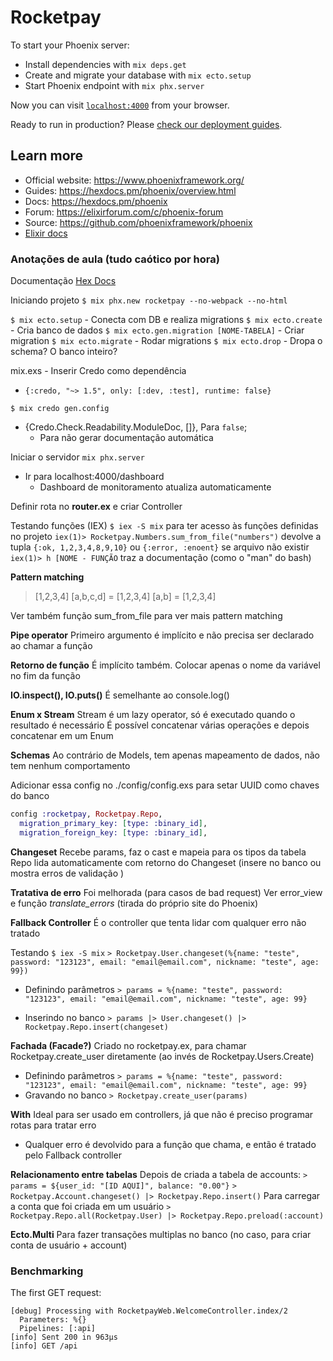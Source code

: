# Rocketpay

To start your Phoenix server:

  * Install dependencies with `mix deps.get`
  * Create and migrate your database with `mix ecto.setup`
  * Start Phoenix endpoint with `mix phx.server`

Now you can visit [`localhost:4000`](http://localhost:4000) from your browser.

Ready to run in production? Please [check our deployment guides](https://hexdocs.pm/phoenix/deployment.html).

## Learn more

  * Official website: https://www.phoenixframework.org/
  * Guides: https://hexdocs.pm/phoenix/overview.html
  * Docs: https://hexdocs.pm/phoenix
  * Forum: https://elixirforum.com/c/phoenix-forum
  * Source: https://github.com/phoenixframework/phoenix
  * [Elixir docs](https://elixir-lang.org/getting-started/basic-types.html)

### Anotações de aula (tudo caótico por hora)

Documentação
[Hex Docs](https://hexdocs.pm/)

Iniciando projeto
`$ mix phx.new rocketpay --no-webpack --no-html`

`$ mix ecto.setup` - Conecta com DB e realiza migrations
`$ mix ecto.create` - Cria banco de dados
`$ mix ecto.gen.migration [NOME-TABELA]` - Criar migration
`$ mix ecto.migrate` - Rodar migrations
`$ mix ecto.drop` - Dropa o schema? O banco inteiro?

mix.exs - Inserir Credo como dependência
  - `{:credo, "~> 1.5", only: [:dev, :test], runtime: false}`

`$ mix credo gen.config`
  - {Credo.Check.Readability.ModuleDoc, []}, Para `false`;
    - Para não gerar documentação automática

Iniciar o servidor
`mix phx.server`
  - Ir para localhost:4000/dashboard
    - Dashboard de monitoramento atualiza automaticamente

Definir rota no **router.ex** e criar Controller

Testando funções (IEX)
`$ iex -S mix` para ter acesso às funções definidas no projeto
`iex(1)> Rocketpay.Numbers.sum_from_file("numbers")`
devolve a tupla `{:ok, 1,2,3,4,8,9,10}` ou `{:error, :enoent}` se arquivo não existir
`iex(1)> h [NOME - FUNÇÃO` traz a documentação (como o "man" do bash)

**Pattern matching**

> [1,2,3,4]
> [a,b,c,d] = [1,2,3,4] 
> [a,b] = [1,2,3,4] <!-- Dá erro -->

Ver também função sum_from_file para ver mais pattern matching

**Pipe operator**
Primeiro argumento é implícito e não precisa ser declarado ao chamar a função

**Retorno de função**
É implícito também. Colocar apenas o nome da variável no fim da função

**IO.inspect(), IO.puts()**
É semelhante ao console.log()

**Enum x Stream**
Stream é um lazy operator, só é executado quando o resultado é necessário
É possível concatenar várias operações e depois concatenar em um Enum

**Schemas**
Ao contrário de Models, tem apenas mapeamento de dados, não tem nenhum comportamento

Adicionar essa config no ./config/config.exs para setar UUID como chaves do banco
```elixir
config :rocketpay, Rocketpay.Repo,
  migration_primary_key: [type: :binary_id],
  migration_foreign_key: [type: :binary_id],
```
**Changeset**
Recebe params, faz o cast e mapeia para os tipos da tabela
Repo lida automaticamente com retorno do Changeset (insere no banco ou mostra erros de validação )

**Tratativa de erro**
Foi melhorada (para casos de bad request)
Ver error_view e função *translate_errors* (tirada do próprio site do Phoenix)

**Fallback Controller**
É o controller que tenta lidar com qualquer erro não tratado

Testando
`$ iex -S mix`
`> Rocketpay.User.changeset(%{name: "teste", password: "123123", email: "email@email.com", nickname: "teste", age: 99})`

  - Definindo parâmetros
    `> params = %{name: "teste", password: "123123", email: "email@email.com", nickname: "teste", age: 99}`

  - Inserindo no banco
    `> params |> User.changeset() |> Rocketpay.Repo.insert(changeset)`

**Fachada (Facade?)**
Criado no rocketpay.ex, para chamar Rocketpay.create_user diretamente (ao invés de Rocketpay.Users.Create)
  - Definindo parâmetros
    `> params = %{name: "teste", password: "123123", email: "email@email.com", nickname: "teste", age: 99}`
  - Gravando no banco
    `> Rocketpay.create_user(params)`

**With**
Ideal para ser usado em controllers, já que não é preciso programar rotas para tratar erro
  - Qualquer erro é devolvido para a função que chama, e então é tratado pelo Fallback controller

**Relacionamento entre tabelas**
Depois de criada a tabela de accounts:
`> params = ${user_id: "[ID AQUI]", balance: "0.00"}`
`> Rocketpay.Account.changeset() |> Rocketpay.Repo.insert()`
Para carregar a conta que foi criada em um usuário
`> Rocketpay.Repo.all(Rocketpay.User) |> Rocketpay.Repo.preload(:account)`

**Ecto.Multi**
Para fazer transações multiplas no banco (no caso, para criar conta de usuário + account)

### Benchmarking

The first GET request:
```
[debug] Processing with RocketpayWeb.WelcomeController.index/2
  Parameters: %{}
  Pipelines: [:api]
[info] Sent 200 in 963µs
[info] GET /api
```